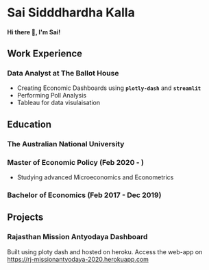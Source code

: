 # Sai Sidddhardha Kalla
#### Hi there 👋, I'm Sai!

## Work Experience
### Data Analyst at The Ballot House
* Creating Economic Dashboards using **`plotly-dash`** and **`streamlit`** 
* Performing Poll Analysis
* Tableau for data visulaisation

## Education
### The Australian National University
### Master of Economic Policy (Feb 2020 - )
* Studying advanced Microeconomics and Econometrics

### Bachelor of Economics (Feb 2017 - Dec 2019)

## Projects
### Rajasthan Mission Antyodaya Dashboard
Built using ploty dash and hosted on heroku. Access the web-app on https://rj-missionantyodaya-2020.herokuapp.com 
<!--
**SaiSiddhardhaKalla/SaiSiddhardhaKalla** is a ✨ _special_ ✨ repository because its `README.md` (this file) appears on your GitHub profile.

Here are some ideas to get you started:

- 🔭 I’m currently working on ...
- 🌱 I’m currently learning ...
- 👯 I’m looking to collaborate on ...
- 🤔 I’m looking for help with ...
- 💬 Ask me about ...
- 📫 How to reach me: ...
- 😄 Pronouns: ...
- ⚡ Fun fact: ...
-->

